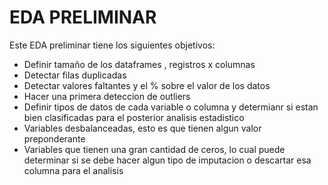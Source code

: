 # EDA PRELIMINAR

Este EDA preliminar tiene los siguientes objetivos:
- Definir tamaño de los dataframes , registros x columnas
- Detectar filas duplicadas
- Detectar valores faltantes y el % sobre el valor de los datos
- Hacer una primera deteccion de outliers
- Definir tipos de datos de cada variable o columna y determianr si estan bien clasificadas para el posterior analisis estadistico
- Variables desbalanceadas, esto es que tienen algun valor preponderante
- Variables que tienen una gran cantidad de ceros, lo cual puede determinar si se debe hacer algun tipo de imputacion o descartar
  esa columna para el analisis
